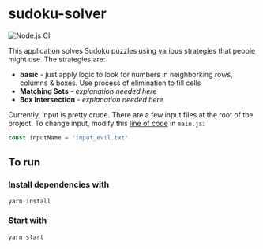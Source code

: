 # sudoku-solver

![Node.js CI](https://github.com/andymueller85/sudoku-solver/workflows/Node.js%20CI/badge.svg)

This application solves Sudoku puzzles using various strategies that people might use. The strategies are:
* **basic** - just apply logic to look for numbers in neighborking rows, columns & boxes. Use process of elimination to fill cells
* **Matching Sets** - _explanation needed here_ 
* **Box Intersection** - _explanation needed here_

Currently, input is pretty crude. There are a few input files at the root of the project. To change input, modify this [line of code](https://github.com/andymueller85/sudoku-solver/blob/77a4a83f0cd407b02e6f8e4e2c25bac696cbf42d/src/main.js#L23) in `main.js`:
```js
const inputName = 'input_evil.txt'
```

## To run

### Install dependencies with
`yarn install`
### Start with
`yarn start`
